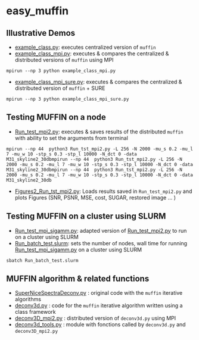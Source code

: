 # easy_muffin

## Illustrative Demos
- [example_class.py](easy_muffin_py/example_class.py): executes centralized version of  `muffin`
- [example_class_mpi.py](easy_muffin_py/example_class_mpi.py): executes & compares the centralized & distributed versions of `muffin` using MPI
```
mpirun --np 3 python example_class_mpi.py
```
- [example_class_mpi_sure.py](easy_muffin_py/example_class_mpi_sure.py): executes & compares the centralized & distributed version of `muffin` + SURE 
```
mpirun --np 3 python example_class_mpi_sure.py
```

## Testing MUFFIN on a node 
- [Run_test_mpi2.py](easy_muffin_py/Run_test_mpi2.py): executes & saves results of the distributed `muffin` with ability to set the arguments from terminal
``` 
mpirun --np 44  python3 Run_tst_mpi2.py -L 256 -N 2000 -mu_s 0.2 -mu_l 7 -mu_w 10 -stp_s 0.3 -stp_l 10000 -N_dct 0 -data M31_skyline2_30dbmpirun --np 44  python3 Run_tst_mpi2.py -L 256 -N 2000 -mu_s 0.2 -mu_l 7 -mu_w 10 -stp_s 0.3 -stp_l 10000 -N_dct 0 -data M31_skyline2_30dbmpirun --np 44  python3 Run_tst_mpi2.py -L 256 -N 2000 -mu_s 0.2 -mu_l 7 -mu_w 10 -stp_s 0.3 -stp_l 10000 -N_dct 0 -data M31_skyline2_30db
```
- [Figures2_Run_tst_mpi2.py](Run_test_mpi2.py/Figures2_Run_tst_mpi2.py): Loads results saved in `Run_test_mpi2.py` and plots  Figures (SNR, PSNR, MSE, cost, SUGAR, restored image ... )

## Testing MUFFIN on a cluster using SLURM  
- [Run_test_mpi_sigamm.py](easy_muffin_py/Run_test_mpi_sigamm.py): adapted version of [Run_test_mpi2.py](easy_muffin_py/Run_test_mpi2.py) to run on a cluster using SLURM
- [Run_batch_test.slurm](easy_muffin_py/Run_batch_test.slurm): sets the number of nodes, wall time for running [Run_test_mpi_sigamm.py](easy_muffin_py/Run_test_mpi_sigamm.py) on a cluster using SLURM 
```
sbatch Run_batch_test.slurm 
```

## MUFFIN algorithm & related functions 
- [SuperNiceSpectraDeconv.py](easy_muffin_py/SuperNiceSpectraDeconv.py) : original code with the `muffin` iterative algorithms
- [deconv3d.py](easy_muffin_py/deconv3d.py)  : code for the `muffin` iterative algorithm written using a class framework
- [deconv3D_mpi2.py](easy_muffin_py/deconv3D_mpi2.py)  : distributed version of `deconv3d.py` using MPI
- [deconv3d_tools.py](easy_muffin_py/deconv3d_tools.py)  : module with fonctions called by `deconv3d.py` and `deconv3D_mpi2.py`
